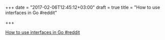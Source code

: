 +++
date = "2017-02-06T12:45:12+03:00"
draft = true
title = "How to use interfaces in Go  #reddit"

+++

<p><a href="https://t.co/bbLj87pd3A">How to use interfaces in Go  #reddit</a></p>
